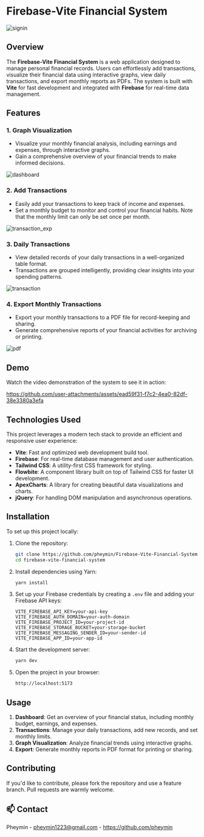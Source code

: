 # Firebase-Vite Financial System

![signin](https://github.com/user-attachments/assets/1f1921e8-2abb-47d6-b7c9-c42484e845e9)

## Overview

The **Firebase-Vite Financial System** is a web application designed to manage personal financial records. Users can effortlessly add transactions, visualize their financial data using interactive graphs, view daily transactions, and export monthly reports as PDFs. The system is built with **Vite** for fast development and integrated with **Firebase** for real-time data management.

## Features

### 1. **Graph Visualization**

- Visualize your monthly financial analysis, including earnings and expenses, through interactive graphs.
- Gain a comprehensive overview of your financial trends to make informed decisions.

![dashboard](https://github.com/user-attachments/assets/9e72f036-f9b7-42fb-b68f-69ef2e1eeeab)


### 2. **Add Transactions**

- Easily add your transactions to keep track of income and expenses.
- Set a monthly budget to monitor and control your financial habits. Note that the monthly limit can only be set once per month.

![transaction_exp](https://github.com/user-attachments/assets/dd4504b3-cc05-47e0-9e7f-f3aabf65e560)


### 3. **Daily Transactions**

- View detailed records of your daily transactions in a well-organized table format.
- Transactions are grouped intelligently, providing clear insights into your spending patterns.

![transaction](https://github.com/user-attachments/assets/d7f70538-95ce-4504-befc-30b490d8a14c)


### 4. **Export Monthly Transactions**

- Export your monthly transactions to a PDF file for record-keeping and sharing.
- Generate comprehensive reports of your financial activities for archiving or printing.

![pdf](https://github.com/user-attachments/assets/063fb257-7e9b-40e4-af43-27ac23cbe724)


## Demo

Watch the video demonstration of the system to see it in action:



https://github.com/user-attachments/assets/ead59f31-f7c2-4ea0-82df-38e3380a3efa



## Technologies Used

This project leverages a modern tech stack to provide an efficient and responsive user experience:

- **Vite**: Fast and optimized web development build tool.
- **Firebase**: For real-time database management and user authentication.
- **Tailwind CSS**: A utility-first CSS framework for styling.
- **Flowbite**: A component library built on top of Tailwind CSS for faster UI development.
- **ApexCharts**: A library for creating beautiful data visualizations and charts.
- **jQuery**: For handling DOM manipulation and asynchronous operations.

## Installation

To set up this project locally:

1. Clone the repository:

    ```bash
    git clone https://github.com/pheymin/Firebase-Vite-Financial-System.git
    cd firebase-vite-financial-system
    ```

2. Install dependencies using Yarn:

    ```bash
    yarn install
    ```

3. Set up your Firebase credentials by creating a `.env` file and adding your Firebase API keys:

    ```plaintext
    VITE_FIREBASE_API_KEY=your-api-key
    VITE_FIREBASE_AUTH_DOMAIN=your-auth-domain
    VITE_FIREBASE_PROJECT_ID=your-project-id
    VITE_FIREBASE_STORAGE_BUCKET=your-storage-bucket
    VITE_FIREBASE_MESSAGING_SENDER_ID=your-sender-id
    VITE_FIREBASE_APP_ID=your-app-id
    ```

4. Start the development server:

    ```bash
    yarn dev
    ```

5. Open the project in your browser:

    ```bash
    http://localhost:5173
    ```

## Usage

1. **Dashboard**: Get an overview of your financial status, including monthly budget, earnings, and expenses.
2. **Transactions**: Manage your daily transactions, add new records, and set monthly limits.
3. **Graph Visualization**: Analyze financial trends using interactive graphs.
4. **Export**: Generate monthly reports in PDF format for printing or sharing.

## Contributing

If you'd like to contribute, please fork the repository and use a feature branch. Pull requests are warmly welcome.

<!-- CONTACT -->
## 📫 Contact
Pheymin - [pheymin1223@gmail.com](pheymin1223@gmail.com) - https://github.com/pheymin
